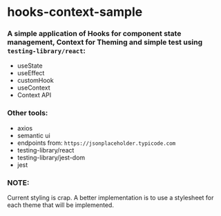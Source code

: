 # hooks-context-sample

### A simple application of Hooks for component state management, Context for Theming and simple test using `testing-library/react`:
- useState
- useEffect
- customHook
- useContext
- Context API

### Other tools:
- axios
- semantic ui
- endpoints from: `https://jsonplaceholder.typicode.com`
- testing-library/react
- testing-library/jest-dom
- jest

### NOTE:
Current styling is crap. A better implementation is to use a stylesheet for each theme that will be implemented.
